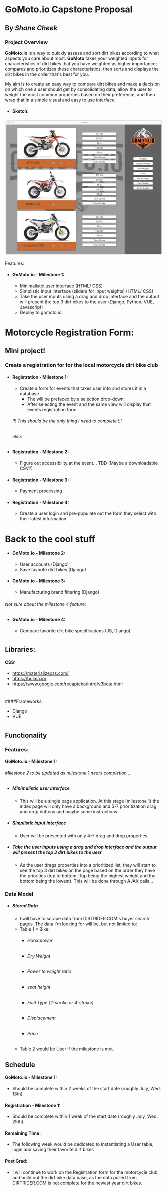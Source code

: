 # GoMoto.io Capstone Proposal
## By *Shane Cheek*
### Project Overview

**GoMoto.io** is a way to quickly assess and sort dirt bikes according to what aspects you care about most. **GoMoto** takes your weighted inputs for characteristics of dirt bikes that you have weighted as higher importance; compares and prioritizes these characteristics, then sorts and displays the dirt bikes in the order that's best for you.

My aim is to create an easy way to compare dirt bikes and make a decision on which one a user should get by consolidating data, allow the user to weight the most common properties based on their preference, and then wrap that in a simple visual and easy to use interface.

- #### Sketch:
![GoMoto.io Wireframe](capstone_scratch/Wireframe.jpg)    

Features:
- #### **GoMoto.io** - Milestone 1:
    - Minimalistic user interface (HTML/ CSS)
    - Simplistic input interface (sliders for input weights) (HTML/ CSS)
    - Take the user inputs using a drag and drop interface and the output will present the top 3 dirt bikes to the user (Django, Python, VUE, Javascript)
    - Deploy to gomoto.io
#
# Motorcycle Registration Form:
## Mini project!
### Create a registration for for the local motorcycle dirt bike club
- #### Registration - Milestone 1:
    - Create a form for events that takes user info and stores it in a database
        - The will be prefaced by a selection drop-down.
        - After selecting the event and the same view will display that events registration form
    ###### !!! This should be the only thing I need to complete !!!
    ###### else:
    
- #### Registration - Milestone 2:
    - Figure out accessibility at the event... TBD (Maybe a downloadable CSV?)
     
- #### Registration - Milestone 3:
    - Payment processing
        
- #### Registration - Milestone 4:
    - Create a user login and pre-populate out the form they select with their latest information.
#
# Back to the cool stuff
- #### **GoMoto.io** - Milestone 2:
    - User accounts (Django)
    - Save favorite dirt bikes (Django)
    
- #### **GoMoto.io** - Milestone 3:
    - Manufacturing brand filtering (Django)
    
###### *Not sure about the milestone 4 feature:*
- #### **GoMoto.io** - Milestone 4:
    - Compare favorite dirt bike specifications (JS, Django)
#

## Libraries:
#### CSS:
- https://materializecss.com/
- https://bulma.io/
- https://www.google.com/recaptcha/intro/v3beta.html
#
####Frameworks:
- Django
- VUE
#
## Functionality
### Features:
#### **GoMoto.io** - Milestone 1:
###### Milestone 2 to be updated as milestone 1 nears completion...
- ##### Minimalistic user interface
    - This will be a single page application. At this stage (milestone 1) the index page will only have a background and 5-7 prioritization drag and drop buttons and maybe some instructions
- ##### Simplistic input interface
    - User will be presented with only 4-7 drag and drop properties
- ##### Take the user inputs using a drag and drop interface and the output will present the top 3 dirt bikes to the user
    - As the user drags properties into a prioritized list, they will start to see the top 3 dirt bikes on the page based on the order they have the priorities (top to bottom: Top being the highest weight and the bottom being the lowest). This will be done through AJAX calls...

### Data Model
- ##### Stored Data
    - I will have to scrape data from DIRTRIDER.COM's buyer search pages. The data I'm looking for will be, but not limited to:
    - Table 1 = Bike:
        - ###### Horsepower
        - ###### Dry Weight
        - ###### Power to weight ratio
        - ###### seat height
        - ###### Fuel Type (2-stroke or 4-stroke)
        - ###### Displacement
        - ###### Price
    - Table 2 would be User if the milestone is met.

## Schedule
#### **GoMoto.io** - Milestone 1:
- Should be complete within 2 weeks of the start date (roughly July, Wed. 18th)
#### Registration - Milestone 1:
- Should be complete within 1 week of the start date (roughly July, Wed. 25th)
#### Remaining Time:
- The following week would be dedicated to instantiating a User table, login and saving their favorite dirt bikes
#### Post Grad:
- I will continue to work on the Registration form for the motorcycle club and build out the dirt bike data base, as the data pulled from DIRTRIDER.COM is not complete for the newest year dirt bikes.





